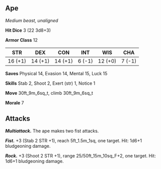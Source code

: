 ## Ape

*Medium beast, unaligned*

**Hit Dice** 3 (22 3d8+3)

**Armor Class** 12

| STR     | DEX     | CON     | INT     | WIS     | CHA     |
|---------|---------|---------|---------|---------|---------|
| 16 (+1) | 14 (+1) | 14 (+1) |  6 (-1) | 12 (+0) |  7 (-1) |

**Saves** Physical 14, Evasion 14, Mental 15, Luck 15

**Skills** Stab 2, Shoot 2, Exert (str) 1, Notice 1

**Move** 30ft_9m_6sq_t, climb 30ft_9m_6sq_t

**Morale** 7

## Attacks

***Multiattack.*** The ape makes two fist attacks.

***Fist.*** +3 (Stab 2 STR +1), reach 5ft_1.5m_1sq, one target. Hit: 1d6+1 bludgeoning damage.

***Rock.*** +3 (Shoot 2 STR +1), range 25/50ft_15m_10sq_F+2, one target. Hit: 1d6+1 bludgeoning damage.

